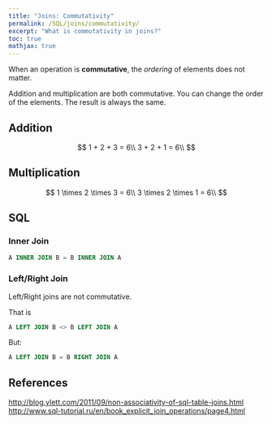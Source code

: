 ```yaml
---
title: "Joins: Commutativity"
permalink: /SQL/joins/commutativity/
excerpt: "What is commutativity in joins?"
toc: true
mathjax: true
---
```


When an operation is __commutative__, the _ordering_ of elements does not matter.

Addition and multiplication are both commutative. You can change the order of the elements. The result is always the same.

## Addition

$$
1 + 2 + 3 = 6\\
3 + 2 + 1 = 6\\
$$

## Multiplication

$$
1 \times 2 \times 3 = 6\\
3 \times 2 \times 1 = 6\\
$$


## SQL

### Inner Join

```sql
A INNER JOIN B = B INNER JOIN A
```

### Left/Right Join

Left/Right joins are not commutative.

That is 
```sql
A LEFT JOIN B <> B LEFT JOIN A
```
But:

```sql
A LEFT JOIN B = B RIGHT JOIN A
```


## References
http://blog.ylett.com/2011/09/non-associativity-of-sql-table-joins.html
http://www.sql-tutorial.ru/en/book_explicit_join_operations/page4.html